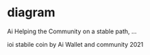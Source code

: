 # diagram
Ai Helping the Community on a stable path, ...

ioi stabile coin by Ai Wallet and community 2021
